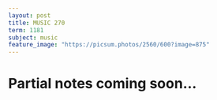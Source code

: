 ```yaml
---
layout: post
title: MUSIC 270
term: 1181
subject: music
feature_image: "https://picsum.photos/2560/600?image=875"
---
```

# Partial notes coming soon...
